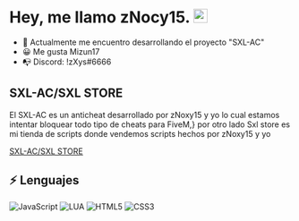 
# Hey, me llamo zNocy15. <img src="https://media.giphy.com/media/hvRJCLFzcasrR4ia7z/giphy.gif" width="25px">


- :telescope: Actualmente me encuentro desarrollando el proyecto "SXL-AC"
- 😀 Me gusta Mizun17
- 📭 Discord: !zXys#6666

## SXL-AC/SXL STORE
El SXL-AC es un anticheat desarrollado por zNoxy15 y yo lo cual estamos intentar bloquear todo tipo de cheats para FiveM,}
por otro lado Sxl store es mi tienda de scripts donde vendemos scripts hechos por zNoxy15 y yo 


[SXL-AC/SXL STORE](https://discord.gg/A94tsnqzxm)



## :zap: Lenguajes

![JavaScript](https://img.shields.io/badge/-JavaScript-black?style=flat-square&logo=javascript)
![LUA](https://img.shields.io/badge/-Lua-blue?style=flat-square&logo=lua)
![HTML5](https://img.shields.io/badge/-HTML5-E34F26?style=flat-square&logo=html5&logoColor=white)
![CSS3](https://img.shields.io/badge/-CSS3-1572B6?style=flat-square&logo=css3)







